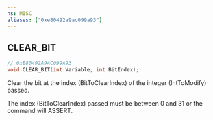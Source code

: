 ```yaml
---
ns: MISC
aliases: ["0xe80492a9ac099a93"]
---
```

## CLEAR_BIT

```c
// 0xE80492A9AC099A93
void CLEAR_BIT(int Variable, int BitIndex);
```

Clear the bit at the index (BitToClearIndex) of the integer (IntToModify) passed.

The index (BitToClearIndex) passed must be between 0 and 31 or the command will ASSERT.

